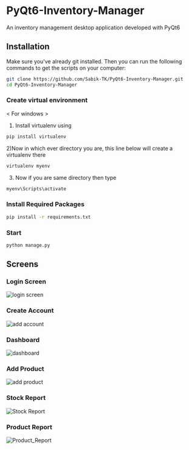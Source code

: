 # PyQt6-Inventory-Manager
An inventory management desktop application developed with PyQt6

## Installation

Make sure you've already git installed. Then you can run the following commands to get the scripts on your computer:

```bash
git clone https://github.com/Sabik-TK/PyQt6-Inventory-Manager.git
cd PyQt6-Inventory-Manager
```
### Create virtual environment 

< For windows >
1) Install virtualenv using
```bash
pip install virtualenv
```
2)Now in which ever directory you are, this line below will create a virtualenv there
```bash
virtualenv myenv
```
3) Now if you are same directory then type
```bash
myenv\Scripts\activate
```

### Install Required Packages 
```bash
pip install -r requirements.txt
```
### Start 
```bash
python manage.py
```

## Screens

### Login Screen
![login screen](https://user-images.githubusercontent.com/102456045/189491582-b95adb7b-1411-40b4-b2aa-0070f4e1eda9.png)

### Create Account
![add account](https://user-images.githubusercontent.com/102456045/189491621-a11538f6-5b17-441c-85bf-809bf4f98a32.png)

### Dashboard
![dashboard](https://user-images.githubusercontent.com/102456045/189491639-cf48570e-26ff-400b-a5d4-e338d7a1e860.png)

### Add Product
![add product](https://user-images.githubusercontent.com/102456045/189491662-72aaf6b3-90b5-463a-b47a-6e5cc0b82c48.png)

### Stock Report
![Stock Report](https://user-images.githubusercontent.com/102456045/189491695-ff0a99ef-68e9-42d1-82c6-c9100165d05a.png)

### Product Report
![Product_Report](https://user-images.githubusercontent.com/102456045/189491723-5381f936-ec4f-44c6-a7c4-8d9f3e54f6d1.png)




